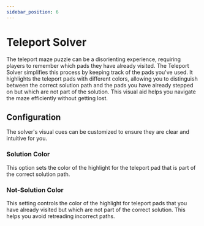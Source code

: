 ```yaml
---
sidebar_position: 6
---
```


# Teleport Solver

The teleport maze puzzle can be a disorienting experience, requiring players to remember which pads they have already visited. The Teleport Solver simplifies this process by keeping track of the pads you've used. It highlights the teleport pads with different colors, allowing you to distinguish between the correct solution path and the pads you have already stepped on but which are not part of the solution. This visual aid helps you navigate the maze efficiently without getting lost.

## Configuration

The solver's visual cues can be customized to ensure they are clear and intuitive for you.

### Solution Color
This option sets the color of the highlight for the teleport pad that is part of the correct solution path.

### Not-Solution Color
This setting controls the color of the highlight for teleport pads that you have already visited but which are not part of the correct solution. This helps you avoid retreading incorrect paths.
